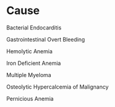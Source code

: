 # Cause

Bacterial Endocarditis

Gastrointestinal Overt Bleeding

Hemolytic Anemia

Iron Deficient Anemia

Multiple Myeloma

Osteolytic Hypercalcemia of Malignancy

Pernicious Anemia
